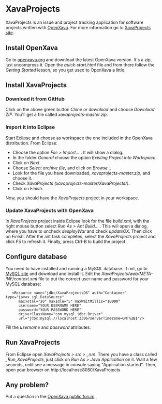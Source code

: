 # XavaProjects

XavaProjects is an issue and project tracking application for software projects written with [OpenXava](https://www.openxava.org). For more information go to [XavaProjects site](https://www.openxava.org/XavaProjects).

## Install OpenXava

Go to [openxava.org](https://www.openxava.org) and download the latest OpenXava version. It's a zip, just uncompress it. Open the *quick-start.html* file and from there follow the *Getting Started* lesson, so you get used to OpenXava a little.

## Install XavaProjects

### Download it from GitHub
Click on the above green button *Clone or download* and choose *Download ZIP*. You'll get a file called *xavaprojects-master.zip*.

### Import it into Eclipse
Start Eclipse and choose as workspace the one included in the OpenXava distribution. 
From Eclipse:

 - Choose the option *File > Import...* . It will show a dialog.
 - In the folder *General* choose the option *Existing Project into Workspace*. 
 - Click on *Next*.
 - Choose *Select archive file*, and click on *Browse...*
 - Look for the file you have downloaded, *xavaprojects-master.zip*, and choose it.
 - Check *XavaProjects (xavaprojects-master/XavaProjects/)*.
 - Click on *Finish*.

Now, you should have the *XavaProjects* project in your workspace.

### Update XavaProjects with OpenXava
In *XavaProjects* project inside Eclipse look for the file *build.xml*, with the right mouse button select *Run As > Ant Build...* . This will open a dialog, where you have to uncheck *desployWar* and check *updateOX*. Then click on *Finish*. After the ant task completes, select the *XavaProjects* project and click F5 to refresh it. Finally, press Ctrl-B to build the project.

## Configure database
You need to have installed and running a MySQL database. If not, go to [MySQL site](https://www.mysql.com/) and download and install it.
Edit the *XavaProjects/web/META-INF/context.xml* file to put the correct user name and password for your MySQL database:

	   <Resource name="jdbc/XavaProjectsDS" auth="Container" type="javax.sql.DataSource"
	      maxTotal="20" maxIdle="5" maxWaitMillis="10000"
	      username="YOUR USERNAME HERE" 
	      password="YOUR PASSWORD HERE" 
	      driverClassName="com.mysql.jdbc.Driver"
	      url="jdbc:mysql://localhost:3306?serverTimezone=GMT%2B1"/>
Fill the *username* and *password* attributes.

## Run XavaProjects
From Eclipse open *XavaProjects > src > _run*. There you have a class called *_Run_XavaProjects*, just click on *Run As > Java Application* on it. Wait a few seconds, until see a message in console saying "Application started". Then, open your browser on http://localhost:8080/XavaProjects

 ## Any problem?
 Put a question in the [OpenXava public forum](https://sourceforge.net/p/openxava/discussion/419690/).
